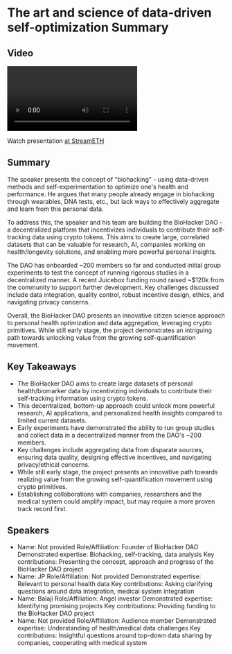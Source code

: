 # The art and science of data-driven self-optimization Summary

## Video
<video controls>
<source src="https://vod-cdn.lp-playback.studio/raw/jxf4iblf6wlsyor6526t4tcmtmqa/catalyst-vod-com/hls/da711r0berj3c3nl/index.m3u8" type="application/x-mpegURL">
  Your browser does not support the video tag.
</video>

Watch presentation [at StreamETH](https://streameth.org/edge_city/watch?session=671609b78f864ede03976238)

## Summary
The speaker presents the concept of "biohacking" - using data-driven methods and self-experimentation to optimize one's health and performance. He argues that many people already engage in biohacking through wearables, DNA tests, etc., but lack ways to effectively aggregate and learn from this personal data.

To address this, the speaker and his team are building the BioHacker DAO - a decentralized platform that incentivizes individuals to contribute their self-tracking data using crypto tokens. This aims to create large, correlated datasets that can be valuable for research, AI, companies working on health/longevity solutions, and enabling more powerful personal insights.

The DAO has onboarded ~200 members so far and conducted initial group experiments to test the concept of running rigorous studies in a decentralized manner. A recent Juicebox funding round raised ~$120k from the community to support further development. Key challenges discussed include data integration, quality control, robust incentive design, ethics, and navigating privacy concerns.

Overall, the BioHacker DAO presents an innovative citizen science approach to personal health optimization and data aggregation, leveraging crypto primitives. While still early stage, the project demonstrates an intriguing path towards unlocking value from the growing self-quantification movement.

## Key Takeaways
- The BioHacker DAO aims to create large datasets of personal health/biomarker data by incentivizing individuals to contribute their self-tracking information using crypto tokens.
- This decentralized, bottom-up approach could unlock more powerful research, AI applications, and personalized health insights compared to limited current datasets.
- Early experiments have demonstrated the ability to run group studies and collect data in a decentralized manner from the DAO's ~200 members.
- Key challenges include aggregating data from disparate sources, ensuring data quality, designing effective incentives, and navigating privacy/ethical concerns.
- While still early stage, the project presents an innovative path towards realizing value from the growing self-quantification movement using crypto primitives.
- Establishing collaborations with companies, researchers and the medical system could amplify impact, but may require a more proven track record first.

## Speakers
- Name: Not provided
Role/Affiliation: Founder of BioHacker DAO
Demonstrated expertise: Biohacking, self-tracking, data analysis
Key contributions: Presenting the concept, approach and progress of the BioHacker DAO project
- Name: JP
Role/Affiliation: Not provided
Demonstrated expertise: Relevant to personal health data
Key contributions: Asking clarifying questions around data integration, medical system integration
- Name: Balaji
Role/Affiliation: Angel investor
Demonstrated expertise: Identifying promising projects
Key contributions: Providing funding to the BioHacker DAO project
- Name: Not provided
Role/Affiliation: Audience member
Demonstrated expertise: Understanding of health/medical data challenges
Key contributions: Insightful questions around top-down data sharing by companies, cooperating with medical system

